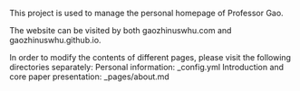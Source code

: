 This project is used to manage the personal homepage of Professor Gao.

The website can be visited by both gaozhinuswhu.com and gaozhinuswhu.github.io.

In order to modify the contents of different pages, please visit the following directories separately:
Personal information: _config.yml 
Introduction and core paper presentation: _pages/about.md
